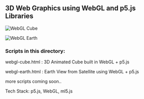 
##	3D Web Graphics using WebGL and p5.js Libraries

![WebGL Cube](demos/webgl-tv.gif)

![WebGL Earth](demos/earth.gif)

### Scripts in this directory:

webgl-cube.html :	3D Animated Cube built in WebGL + p5.js

webgl-earth.html :	Earth View from Satellite using WebGL + p5.js

more scripts coming soon..

Tech Stack: p5.js, WebGL, ml5.js
